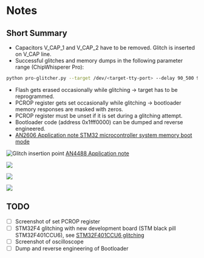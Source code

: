 # Notes

## Short Summary
- Capacitors V_CAP_1 and V_CAP_2 have to be removed. Glitch is inserted on V_CAP line.
- Successful glitches and memory dumps in the following parameter range (ChipWhisperer Pro):
```bash
python pro-glitcher.py --target /dev/<target-tty-port> --delay 90_500 91_500 --length 230 240
```
- Flash gets erased occasionally while glitching -> target has to be reprogrammed.
- PCROP register gets set occasionally while glitching -> bootloader memory responses are masked with zeros.
- PCROP register must be unset if it is set during a glitching attempt.
- Bootloader code (address 0x1fff0000) can be dumped and reverse engineered.
- [AN2606 Application note STM32 microcontroller system memory boot mode](https://www.st.com/resource/en/application_note/an2606-stm32-microcontroller-system-memory-boot-mode-stmicroelectronics.pdf)

![Glitch insertion point](https://github.com/MKesenheimer/fault-injection-library/blob/master/stm32l0-glitching/images/power_supply_scheme.png)
[AN4488 Application note](https://www.st.com/resource/en/application_note/an4488-getting-started-with-stm32f4xxxx-mcu-hardware-development-stmicroelectronics.pdf)

![](https://github.com/MKesenheimer/fault-injection-library/blob/master/stm32f4-glitching/images/memory_dump.png)

![](https://github.com/MKesenheimer/fault-injection-library/blob/master/stm32f4-glitching/images/programmed_memory.png)

![](https://github.com/MKesenheimer/fault-injection-library/blob/master/stm32f4-glitching/images/cw-pro-bootloader-glitching.png)

## TODO
- [ ] Screenshot of set PCROP register
- [ ] STM32F4 glitching with new development board (STM black pill STM32F401CCU6), see [STM32F401CCU6 glitching](https://jerinsunny.github.io/stm32_vglitch/)
- [ ] Screenshot of oscilloscope
- [ ] Dump and reverse engineering of Bootloader